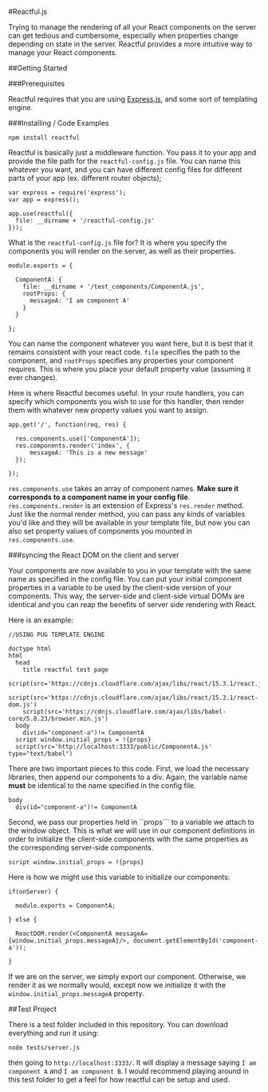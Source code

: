 #Reactful.js

Trying to manage the rendering of all your React components on the server can get tedious and cumbersome, especially when properties change depending on state in the server. Reactful provides a more intuitive way to manage your React components.

##Getting Started

###Prerequisites

Reactful requires that you are using [Express.js](https://expressjs.com), and some sort of templating engine.

###Installing / Code Examples

```
npm install reactful

```

Reactful is basically just a middleware function. You pass it to your app and provide the file path for the ```reactful-config.js``` file. You can name this whatever you want, and you can have different config files for different parts of your app (ex. different router objects);

```
var express = require('express');
var app = express();

app.use(reactful({
  file: __dirname + '/reactful-config.js'
}));

```

What is the ```reactful-config.js``` file for? It is where you specify the components you will render on the server, as well as their properties.

```
module.exports = {

  ComponentA: {
    file: __dirname + '/test_components/ComponentA.js',
    rootProps: {
      messageA: 'I am component A'
    }
  }

};

```

You can name the component whatever you want here, but it is best that it remains consistent with your react code. ```file``` specifies the path to the component, and ```rootProps``` specifies any properties your component requires. This is where you place your default property value (assuming it ever changes).

Here is where Reactful becomes useful. In your route handlers, you can specify which components you wish to use for this handler, then render them with whatever new property values you want to assign.

```
app.get('/', function(req, res) {

  res.components.use(['ComponentA']);
  res.components.render('index', {
      messageA: 'This is a new message'
  });

});

```

```res.components.use``` takes an array of component names. **Make sure it corresponds to a component name in your config file**. ```res.components.render``` is an extension of Express's ```res.render``` method. Just like the normal render method, you can pass any kinds of variables you'd like and they will be available in your template file, but now you can also set property values of components you mounted in ```res.components.use```.

###syncing the React DOM on the client and server

Your components are now available to you in your template with the same name as specified in the config file. You can put your initial component properties in a variable to be used by the client-side version of your components. This way, the server-side and client-side virtual DOMs are identical and you can reap the benefits of server side rendering with React.

Here is an example:

```
//USING PUG TEMPLATE ENGINE

doctype html
html
  head
    title reactful test page
    script(src='https://cdnjs.cloudflare.com/ajax/libs/react/15.3.1/react.js')
    script(src='https://cdnjs.cloudflare.com/ajax/libs/react/15.3.1/react-dom.js')
    script(src='https://cdnjs.cloudflare.com/ajax/libs/babel-core/5.8.23/browser.min.js')
  body
    div(id="component-a")!= ComponentA
  script window.initial_props = !{props}
  script(src='http://localhost:3333/public/ComponentA.js' type="text/babel")

```

There are two important pieces to this code. First, we load the necessary libraries, then append our components to a div. Again, the variable name **must** be identical to the name specified in the config file.

```
body
  div(id="component-a")!= ComponentA

```

Second, we pass our properties held in ``props``` to a variable we attach to the window object. This is what we will use in our component definitions in order to initialize the client-side components with the same properties as the corresponding server-side components.

```
script window.initial_props = !{props}

```

Here is how we might use this variable to initialize our components:

```
if(onServer) {

  module.exports = ComponentA;

} else {

  ReactDOM.render(<ComponentA messageA= {window.initial_props.messageA}/>, document.getElementById('component-a'));

}
```

If we are on the server, we simply export our component. Otherwise, we render it as we normally would, except now we initialize it with the ```window.initial_props.messageA``` property.

##Test Project

There is a test folder included in this repository. You can download everything and run it using:

```
node tests/server.js
```

then going to ```http://localhost:3333/```. It will display a message saying ```I am component A``` and ```I am component B```. I would recommend playing around in this test folder to get a feel for how reactful can be setup and used.
